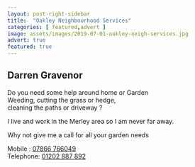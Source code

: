 ```yaml
---
layout: post-right-sidebar
title:  "Oakley Neighbourhood Services"
categories: [ featured,advert ]
image: assets/images/2019-07-01-oakley-neigh-services.jpg
advert: true
featured: true
---
```

## Darren Gravenor
Do you need some help around home or Garden <br>
Weeding, cutting the grass or hedge, <br>
cleaning the paths or driveway ? 

I live and work in the Merley area so I am never far away.

Why not give me a call for all your garden needs

Mobile   : [07866 766049](tel:07866766049)<br>
Telephone: [01202 887 892](tel:0120288792)


